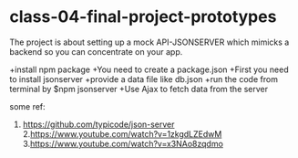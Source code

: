 # class-04-final-project-prototypes
 The project is about setting up a mock API-JSONSERVER which mimicks a backend so you can concentrate on your app.

+install npm package
+You need to create a package.json
+First you need to install jsonserver
+provide a data file like db.json
+run the code from terminal by $npm jsonserver
+Use Ajax to fetch data from the server

some ref:
1. https://github.com/typicode/json-server
2.https://www.youtube.com/watch?v=1zkgdLZEdwM
3.https://www.youtube.com/watch?v=x3NAo8zqdmo

